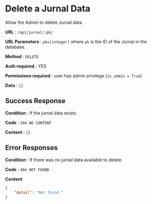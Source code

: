 # Delete a Jurnal Data

Allow the Admin to delete Jurnal data

**URL** : `/api/jurnal/:pk/`

**URL Parameters** : `pk=[integer]` where `pk` is the ID of the Jurnal in the
database.

**Method** : `DELETE`

**Auth required** : YES

**Permissions required** : user has admin privilege (`is_admin = True`)

**Data** : `{}`

## Success Response

**Condition** : If the jurnal data exists.

**Code** : `204 NO CONTENT`

**Content** : `{}`

## Error Responses

**Condition** : If there was no jurnal data available to delete.

**Code** : `404 NOT FOUND`

**Content**
```json
{
    "detail": "Not found."
}
```